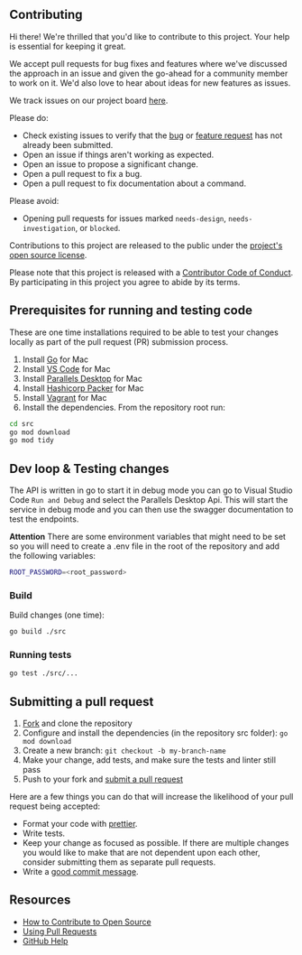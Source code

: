 ## Contributing

[fork]: https://github.com/Parallels/pd-api-service/fork
[pr]: https://github.com/Parallels/pd-api-service/compare
[code-of-conduct]: CODE_OF_CONDUCT.md

Hi there! We're thrilled that you'd like to contribute to this project. Your help is essential for keeping it great.

We accept pull requests for bug fixes and features where we've discussed the approach in an issue and given the go-ahead for a community member to work on it. We'd also love to hear about ideas for new features as issues.

We track issues on our project board [here](https://github.com/orgs/Parallels/projects/6/views/1).

Please do:

* Check existing issues to verify that the [bug][bug issues] or [feature request][feature request issues] has not already been submitted.
* Open an issue if things aren't working as expected.
* Open an issue to propose a significant change.
* Open a pull request to fix a bug.
* Open a pull request to fix documentation about a command.

Please avoid:

* Opening pull requests for issues marked `needs-design`, `needs-investigation`, or `blocked`.

Contributions to this project are released to the public under the [project's open source license](LICENSE).

Please note that this project is released with a [Contributor Code of Conduct][code-of-conduct]. By participating in this project you agree to abide by its terms.

## Prerequisites for running and testing code

These are one time installations required to be able to test your changes locally as part of the pull request (PR) submission process.

1. Install [Go](https://golang.org/dl/) for Mac
2. Install [VS Code](https://code.visualstudio.com/download) for Mac
3. Install [Parallels Desktop](https://www.parallels.com/uk/products/desktop/pro/) for Mac
4. Install [Hashicorp Packer](https://www.packer.io/downloads) for Mac
5. Install [Vagrant](https://www.vagrantup.com/downloads.html) for Mac
6. Install the dependencies. From the repository root run:

```bash
cd src
go mod download
go mod tidy
```

## Dev loop & Testing changes

The API is written in go to start it in debug mode you can go to Visual Studio Code `Run and Debug` and select the Parallels Desktop Api. This will start the service in debug mode and you can then use the swagger documentation to test the endpoints.

**Attention** There are some environment variables that might need to be set so you will need to create a .env file in the root of the repository and add the following variables:

```bash
ROOT_PASSWORD=<root_password>
```

### Build

Build changes (one time):

```bash
go build ./src
```

### Running tests

```bash
go test ./src/...
```

## Submitting a pull request

1. [Fork][fork] and clone the repository
1. Configure and install the dependencies (in the repository src folder): `go mod download`
1. Create a new branch: `git checkout -b my-branch-name`
1. Make your change, add tests, and make sure the tests and linter still pass
1. Push to your fork and [submit a pull request][pr]

Here are a few things you can do that will increase the likelihood of your pull request being accepted:

- Format your code with [prettier](https://prettier.io/).
- Write tests.
- Keep your change as focused as possible. If there are multiple changes you would like to make that are not dependent upon each other, consider submitting them as separate pull requests.
- Write a [good commit message](http://tbaggery.com/2008/04/19/a-note-about-git-commit-messages.html).

## Resources

- [How to Contribute to Open Source](https://opensource.guide/how-to-contribute/)
- [Using Pull Requests](https://help.github.com/articles/about-pull-requests/)
- [GitHub Help](https://help.github.com)

[bug issues]: https://github.com/Parallels/pd-api-service/labels/bug
[feature request issues]: https://github.com/Parallels/pd-api-service/labels/enhancement